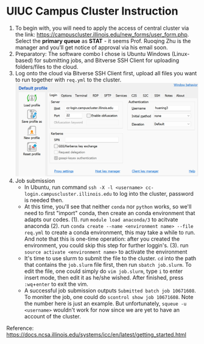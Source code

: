 # UIUC Campus Cluster Instruction
1. To begin with, you will need to apply the access of central cluster via the link: https://campuscluster.illinois.edu/new_forms/user_form.php. Select the __primary queue__ as __STAT__ - it seems Prof. Ruoqing Zhu is the manager and you'll get notice of approval via his email soon.
2. Preparatory: The software combo I chose is Ubuntu Windows (Linux-based) for submitting jobs, and Bitverse SSH Client for uploading folders/files to the cloud.
3. Log onto the cloud via Bitverse SSH Client first, upload all files you want to run together with `req.yml` to the cluster. ![Example Image](g2.png)
4. Job submission
   - In Ubuntu, run command `ssh -X -l <username> cc-login.campuscluster.illinois.edu` to log into the cluster, password is needed then.
   - At this time, you'll see that neither `conda` nor `python` works, so we'll need to first "import" conda, then create an conda environment that adapts our codes.
     (1). run `module load anaconda/3` to acitvate anaconda
     (2). run `conda create --name <environment name> --file req.yml` to create a conda environment, this may take a while to run. And note that this is one-time operation: after you created the environment, you could skip this step for further loggin's.
     (3). run `source activate <environment name>` to activate the environment
   - It's time to use slurm to submit the file to the cluster. `cd` into the path that contains the `job.slurm` file first, then run `sbatch job.slurm`. To edit the file, one could simply do `vim job.slurm`, type `i` to enter insert mode, then edit it as he/she wished. After finished, press `:wq`+`enter` to exit the vim.
   - A successful job submission outputs `Submitted batch job 10671608`. To moniter the job, one could do `scontrol show job 10671608`. Note the number here is just an example. But unfortunately, `squeue -u <username>` wouldn't work for now since we are yet to have an account of the cluster.

Reference: https://docs.ncsa.illinois.edu/systems/icc/en/latest/getting_started.html

